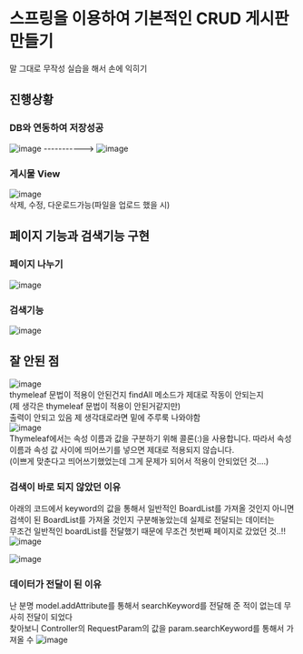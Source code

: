 # 스프링을 이용하여 기본적인 CRUD 게시판 만들기 
말 그대로 무작성 실습을 해서 손에 익히기

## 진행상황

### DB와 연동하여 저장성공<br>
![image](https://user-images.githubusercontent.com/94429120/220396667-30657674-d57c-4b0c-9e3c-629b2ab681ca.png)     ----------->       ![image](https://user-images.githubusercontent.com/94429120/220396794-af9e772d-f6f8-4969-b54a-bcb62e767d62.png)
### 게시물 View
![image](https://user-images.githubusercontent.com/94429120/222890394-bb75b4a6-aeea-4b43-8e6b-78557b1742da.png)
<br>
삭제, 수정, 다운로드가능(파일을 업로드 했을 시)
<br>
## 페이지 기능과 검색기능 구현
### 페이지 나누기
![image](https://user-images.githubusercontent.com/94429120/222890455-ab511d6e-cf8f-40d2-8d6d-a3af95f93436.png)
<br>
### 검색기능
![image](https://user-images.githubusercontent.com/94429120/222890509-42924305-18bf-4ab9-9d9c-a6b3575cd134.png)
<br>


## 잘 안된 점

![image](https://user-images.githubusercontent.com/94429120/220397418-7dc2307d-4f30-4736-8e67-a74c26495245.png)
<br>
thymeleaf 문법이 적용이 안된건지 findAll 메소드가 제대로 작동이 안되는지 
<br>(제 생각은 thymeleaf 문법이 적용이 안된거같지만)
<br>출력이 안되고 있음 제 생각대로라면 밑에 주루룩 나와야함
<br>
![image](https://user-images.githubusercontent.com/94429120/220525217-52fd4fb3-c41d-474e-8215-bbd0f2e81683.png)
<br>
Thymeleaf에서는 속성 이름과 값을 구분하기 위해 콜론(:)을 사용합니다. 따라서 속성 이름과 속성 값 사이에 띄어쓰기를 넣으면 제대로 적용되지 않습니다.<br>
(이쁘게 맞춘다고 띄어쓰기했었는데 그게 문제가 되어서 적용이 안되었던 것....)

### 검색이 바로 되지 않았던 이유
아래의 코드에서 keyword의 값을 통해서 일반적인 BoardList를 가져올 것인지 아니면 검색이 된 BoardList를 가져올 것인지 구분해놓았는데 실제로 전달되는 데이터는 <br>
무조건 일반적인 boardList를 전달했기 때문에 무조건 첫번째 페이지로 갔었던 것..!!
![image](https://user-images.githubusercontent.com/94429120/222890866-64623488-6260-41ee-ab96-7ed138168bf8.png)

![image](https://user-images.githubusercontent.com/94429120/222890831-54f67348-bce8-44ee-96d1-f038226e8f0c.png)

### 데이터가 전달이 된 이유
난 분명 model.addAttribute를 통해서 searchKeyword를 전달해 준 적이 없는데 무사히 전달이 되었다
<br>
찾아보니 Controller의 RequestParam의 값을 param.searchKeyword를 통해서 가져올 수 
![image](https://user-images.githubusercontent.com/94429120/222891051-59197bd0-a27c-49d7-ae84-d8f22f091916.png)

